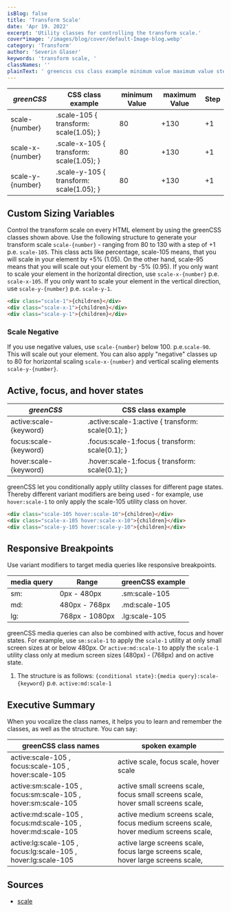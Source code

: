 ```yaml
---
isBlog: false
title: 'Transform Scale'
date: 'Apr 19. 2022'
excerpt: 'Utility classes for controlling the transform scale.'
cover*image: '/images/blog/cover/default-Image-blog.webp'
category: 'Transform'
author: 'Severin Glaser'
keywords: 'transform scale, '
classNames: ''
plainText: ' greencss css class example minimum value maximum value step scale number scale-105 transform: scale 1 05 ; 80 +130 +1 scale-x number scale-x-105 transform: scale 1 05 ; 80 +130 +1 scale-y number scale-y-105 transform: scale 1 05 ; 80 +130 +1 custom sizing variables control the transform scale on every html element by using the greencss classes shown above use the following structure to generate your transform scale `scale number ` ranging from 80 to 130 with a step of +1 p e `scale-105` this class acts like percentage scale-105 means that you will scale in your element by +5% 1 05 on the other hand scale-95 means that you will scale out your element by -5% 0 95 if you only want to scale your element in the horizontal direction use `scale-x number ` p e `scale-x-105` if you only want to scale your element in the vertical direction use `scale-y number ` p e `scale-y-1`  scale negative if you use negative values use `scale number ` below 100 p e `scale-90` this will scale out your element you can also apply negative classes up to 80 for horizontal scaling `scale-x number ` and vertical scaling elements `scale-y number ` active focus and hover states greencss css class example active:scale keyword active :scale-1:active transform: scale 0 1 ; focus:scale keyword focus :scale-1:focus transform: scale 0 1 ; hover:scale keyword hover :scale-1:focus transform: scale 0 1 ; greencss let you conditionally apply utility classes for different page states thereby different variant modifiers are being used for example use `hover:scale-1` to only apply the scale-105 utility class on hover  responsive breakpoints use variant modifiers to target media queries like responsive breakpoints media query range greencss example sm: 0px 480px sm:scale-105 md: 480px 768px md:scale-105 lg: 768px 1080px lg:scale-105 greencss media queries can also be combined with active focus and hover states for example use `sm:scale-1` to apply the `scale-1` utility at only small screen sizes at or below 480px or `active:md:scale-1` to apply the `scale-1` utility class only at medium screen sizes 480px 768px and on active state 1 the structure is as follows: ` conditional state : media query :scale keyword ` p e `active:md:scale-1` executive summary when you vocalize the class names it helps you to learn and remember the classes as well as the structure you can say: greencss class names spoken example active:scale-105 focus:scale-105 hover:scale-105 active scale focus scale hover scale active:sm:scale-105 focus:sm:scale-105 hover:sm:scale-105 active small screens scale focus small screens scale hover small screens scale active:md:scale-105 focus:md:scale-105 hover:md:scale-105 active medium screens scale focus medium screens scale hover medium screens scale active:lg:scale-105 focus:lg:scale-105 hover:lg:scale-105 active large screens scale focus large screens scale hover large screens scale sources scale https: developer mozilla org en-us docs web css scale '
---
```


| _greenCSS_       | CSS class example                        | minimum Value | maximum Value | Step |
| ---------------- | ---------------------------------------- | ------------- | ------------- | ---- |
| scale-{number}   | .scale-105 { transform: scale(1.05); }   | 80            | +130          | +1   |
| scale-x-{number} | .scale-x-105 { transform: scale(1.05); } | 80            | +130          | +1   |
| scale-y-{number} | .scale-y-105 { transform: scale(1.05); } | 80            | +130          | +1   |

## Custom Sizing Variables

Control the transform scale on every HTML element by using the greenCSS classes shown above. Use the following structure to generate your transform scale `scale-{number}` - ranging from 80 to 130 with a step of +1 p.e. `scale-105`. This class acts like percentage, scale-105 means, that you will scale in your element by +5% (1.05). On the other hand, scale-95 means that you will scale out your element by -5% (0.95). If you only want to scale your element in the horizontal direction, use `scale-x-{number}` p.e. `scale-x-105`. If you only want to scale your element in the vertical direction, use `scale-y-{number}` p.e. `scale-y-1`.

```html
<div class="scale-1">{children}</div>
<div class="scale-x-1">{children}</div>
<div class="scale-y-1">{children}</div>
```

### Scale Negative

If you use negative values, use `scale-{number}` below 100. p.e.`scale-90`. This will scale out your element. You can also apply "negative" classes up to 80 for horizontal scaling `scale-x-{number}` and vertical scaling elements `scale-y-{number}`.

## Active, focus, and hover states

| _greenCSS_             | CSS class example                                  |
| ---------------------- | -------------------------------------------------- |
| active:scale-{keyword} | .active\:scale-1:active { transform: scale(0.1); } |
| focus:scale-{keyword}  | .focus\:scale-1:focus { transform: scale(0.1); }   |
| hover:scale-{keyword}  | .hover\:scale-1:focus { transform: scale(0.1); }   |

greenCSS let you conditionally apply utility classes for different page states. Thereby different variant modifiers are being used - for example, use `hover:scale-1` to only apply the scale-105 utility class on hover.

```html
<div class="scale-105 hover:scale-10">{children}</div>
<div class="scale-x-105 hover:scale-x-10">{children}</div>
<div class="scale-y-105 hover:scale-y-10">{children}</div>
```

## Responsive Breakpoints

Use variant modifiers to target media queries like responsive breakpoints.

| media query | Range          | greenCSS example |
| ----------- | -------------- | ---------------- |
| sm:         | 0px - 480px    | .sm:scale-105    |
| md:         | 480px - 768px  | .md:scale-105    |
| lg:         | 768px - 1080px | .lg:scale-105    |

greenCSS media queries can also be combined with active, focus and hover states. For example, use `sm:scale-1` to apply the `scale-1` utility at only small screen sizes at or below 480px. Or `active:md:scale-1` to apply the `scale-1` utility class only at medium screen sizes (480px) - (768px) and on active state.

1. The structure is as follows: `{conditional state}:{media query}:scale-{keyword}` p.e. `active:md:scale-1`

## Executive Summary

When you vocalize the class names, it helps you to learn and remember the classes, as well as the structure. You can say:

| greenCSS class names                                          | spoken example                                                                       |
| ------------------------------------------------------------- | ------------------------------------------------------------------------------------ |
| active:scale-105 , focus:scale-105 , hover:scale-105          | active scale, focus scale, hover scale                                               |
| active:sm:scale-105 , focus:sm:scale-105 , hover:sm:scale-105 | active small screens scale, focus small screens scale, hover small screens scale,    |
| active:md:scale-105 , focus:md:scale-105 , hover:md:scale-105 | active medium screens scale, focus medium screens scale, hover medium screens scale, |
| active:lg:scale-105 , focus:lg:scale-105 , hover:lg:scale-105 | active large screens scale, focus large screens scale, hover large screens scale,    |

## Sources

- [scale](https://developer.mozilla.org/en-US/docs/Web/CSS/scale)
